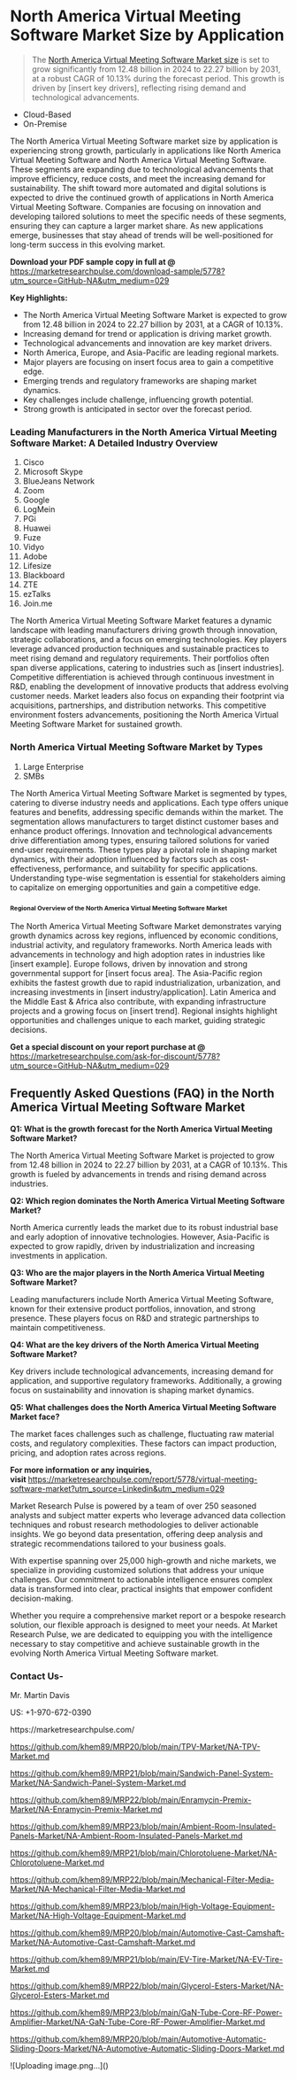 <h1>North America Virtual Meeting Software Market&nbsp;Size by Application</h1><blockquote><p>The <a href="https://marketresearchpulse.com/download-sample/5778?utm_source=GitHub-NA&amp;utm_medium=029">North America Virtual Meeting Software Market size</a> is set to grow significantly from 12.48 billion in 2024 to 22.27 billion by 2031, at a robust CAGR of 10.13% during the forecast period. This growth is driven by [insert key drivers], reflecting rising demand and technological advancements.</p></blockquote><ul><li>Cloud-Based<li> On-Premise</li></ul><p>The North America Virtual Meeting Software market size by application is experiencing strong growth, particularly in applications like North America Virtual Meeting Software and North America Virtual Meeting Software. These segments are expanding due to technological advancements that improve efficiency, reduce costs, and meet the increasing demand for sustainability. The shift toward more automated and digital solutions is expected to drive the continued growth of applications in North America Virtual Meeting Software. Companies are focusing on innovation and developing tailored solutions to meet the specific needs of these segments, ensuring they can capture a larger market share. As new applications emerge, businesses that stay ahead of trends will be well-positioned for long-term success in this evolving market.</p><p><strong>Download your PDF sample copy in full at @ </strong><a href="https://marketresearchpulse.com/download-sample/5778?utm_source=GitHub-NA&amp;utm_medium=029">https://marketresearchpulse.com/download-sample/5778?utm_source=GitHub-NA&amp;utm_medium=029</a></p><p><strong>Key Highlights: </strong></p><ul><li>The North America Virtual Meeting Software Market is expected to grow from 12.48 billion in 2024 to 22.27 billion by 2031, at a CAGR of 10.13%.</li><li>Increasing demand for trend or application is driving market growth.</li><li>Technological advancements and innovation are key market drivers.</li><li>North America, Europe, and Asia-Pacific are leading regional markets.</li><li>Major players are focusing on insert focus area to gain a competitive edge.</li><li>Emerging trends and regulatory frameworks are shaping market dynamics.</li><li>Key challenges include challenge, influencing growth potential.</li><li>Strong growth is anticipated in sector over the forecast period.</li></ul><h3>Leading Manufacturers in the North America Virtual Meeting Software Market: A Detailed Industry Overview</h3><ol><li>Cisco</li><li>Microsoft Skype</li><li>BlueJeans Network</li><li>Zoom</li><li>Google</li><li>LogMein</li><li>PGi</li><li>Huawei</li><li>Fuze</li><li>Vidyo</li><li>Adobe</li><li>Lifesize</li><li>Blackboard</li><li>ZTE</li><li>ezTalks</li><li>Join.me</li></ol><div class="flex max-w-full flex-col flex-grow"><div class="min-h-8 text-message flex w-full flex-col items-end gap-2 whitespace-normal break-words [.text-message+&amp;]:mt-5" dir="auto" data-message-author-role="assistant" data-message-id="fd8432e4-4910-450d-b182-61b7bfb0a01f" data-message-model-slug="gpt-4o"><div class="flex w-full flex-col gap-1 empty:hidden first:pt-[3px]"><div class="markdown prose w-full break-words dark:prose-invert light"><p>The North America Virtual Meeting Software Market features a dynamic landscape with leading manufacturers driving growth through innovation, strategic collaborations, and a focus on emerging technologies. Key players leverage advanced production techniques and sustainable practices to meet rising demand and regulatory requirements. Their portfolios often span diverse applications, catering to industries such as [insert industries]. Competitive differentiation is achieved through continuous investment in R&amp;D, enabling the development of innovative products that address evolving customer needs. Market leaders also focus on expanding their footprint via acquisitions, partnerships, and distribution networks. This competitive environment fosters advancements, positioning the North America Virtual Meeting Software Market for sustained growth.</p></div></div></div></div><h3>North America Virtual Meeting Software Market by Types</h3><ol><li>Large Enterprise<li> SMBs</li></ol><div class="flex max-w-full flex-col flex-grow"><div class="min-h-8 text-message flex w-full flex-col items-end gap-2 whitespace-normal break-words [.text-message+&amp;]:mt-5" dir="auto" data-message-author-role="assistant" data-message-id="084470be-0bb7-4664-bddf-5156b4f41249" data-message-model-slug="gpt-4o-mini"><div class="flex w-full flex-col gap-1 empty:hidden first:pt-[3px]"><div class="markdown prose w-full break-words dark:prose-invert light"><p>The North America Virtual Meeting Software Market is segmented by types, catering to diverse industry needs and applications. Each type offers unique features and benefits, addressing specific demands within the market. The segmentation allows manufacturers to target distinct customer bases and enhance product offerings. Innovation and technological advancements drive differentiation among types, ensuring tailored solutions for varied end-user requirements. These types play a pivotal role in shaping market dynamics, with their adoption influenced by factors such as cost-effectiveness, performance, and suitability for specific applications. Understanding type-wise segmentation is essential for stakeholders aiming to capitalize on emerging opportunities and gain a competitive edge.</p></div></div></div></div><h3><span style="font-size: 11px;">Regional Overview of the North America Virtual Meeting Software Market</span></h3><div class="flex max-w-full flex-col flex-grow"><div class="min-h-8 text-message flex w-full flex-col items-end gap-2 whitespace-normal break-words [.text-message+&amp;]:mt-5" dir="auto" data-message-author-role="assistant" data-message-id="e9038762-ce64-4e30-91c9-9bd413514231" data-message-model-slug="gpt-4o-mini"><div class="flex w-full flex-col gap-1 empty:hidden first:pt-[3px]"><div class="markdown prose w-full break-words dark:prose-invert light"><p>The North America Virtual Meeting Software Market demonstrates varying growth dynamics across key regions, influenced by economic conditions, industrial activity, and regulatory frameworks. North America leads with advancements in technology and high adoption rates in industries like [insert example]. Europe follows, driven by innovation and strong governmental support for [insert focus area]. The Asia-Pacific region exhibits the fastest growth due to rapid industrialization, urbanization, and increasing investments in [insert industry/application]. Latin America and the Middle East &amp; Africa also contribute, with expanding infrastructure projects and a growing focus on [insert trend]. Regional insights highlight opportunities and challenges unique to each market, guiding strategic decisions.</p></div></div></div></div><p><strong>Get a special discount on your report purchase at @ </strong><a href="https://marketresearchpulse.com/ask-for-discount/5778?utm_source=GitHub-NA&amp;utm_medium=029">https://marketresearchpulse.com/ask-for-discount/5778?utm_source=GitHub-NA&amp;utm_medium=029</a></p><h2>Frequently Asked Questions (FAQ) in the North America Virtual Meeting Software Market</h2><p><strong>Q1: What is the growth forecast for the North America Virtual Meeting Software Market?</strong></p><p>The North America Virtual Meeting Software Market is projected to grow from 12.48 billion in 2024 to 22.27 billion by 2031, at a CAGR of 10.13%. This growth is fueled by advancements in trends and rising demand across industries.</p><p><strong>Q2: Which region dominates the North America Virtual Meeting Software Market?</strong></p><p>North America currently leads the market due to its robust industrial base and early adoption of innovative technologies. However, Asia-Pacific is expected to grow rapidly, driven by industrialization and increasing investments in application.</p><p><strong>Q3: Who are the major players in the North America Virtual Meeting Software Market?</strong></p><p>Leading manufacturers include North America Virtual Meeting Software, known for their extensive product portfolios, innovation, and strong presence. These players focus on R&amp;D and strategic partnerships to maintain competitiveness.</p><p><strong>Q4: What are the key drivers of the North America Virtual Meeting Software Market?</strong></p><p>Key drivers include technological advancements, increasing demand for application, and supportive regulatory frameworks. Additionally, a growing focus on sustainability and innovation is shaping market dynamics.</p><p><strong>Q5: What challenges does the North America Virtual Meeting Software Market face?</strong></p><p>The market faces challenges such as challenge, fluctuating raw material costs, and regulatory complexities. These factors can impact production, pricing, and adoption rates across regions.</p><p><strong>For more information or any inquiries, visit&nbsp;</strong><a href="https://marketresearchpulse.com/report/5778/virtual-meeting-software-market?utm_source=Linkedin&utm_medium=029">https://marketresearchpulse.com/report/5778/virtual-meeting-software-market?utm_source=Linkedin&utm_medium=029</a></p><p>Market Research Pulse is powered by a team of over 250 seasoned analysts and subject matter experts who leverage advanced data collection techniques and robust research methodologies to deliver actionable insights. We go beyond data presentation, offering deep analysis and strategic recommendations tailored to your business goals.</p><p>With expertise spanning over 25,000 high-growth and niche markets, we specialize in providing customized solutions that address your unique challenges. Our commitment to actionable intelligence ensures complex data is transformed into clear, practical insights that empower confident decision-making.</p><p>Whether you require a comprehensive market report or a bespoke research solution, our flexible approach is designed to meet your needs. At Market Research Pulse, we are dedicated to equipping you with the intelligence necessary to stay competitive and achieve sustainable growth in the evolving North America Virtual Meeting Software market.</p><h3><strong>Contact Us-</strong></h3><p>Mr. Martin Davis</p><p>US: +1-970-672-0390</p><p>https://marketresearchpulse.com/</p><p><a href="https://github.com/khem89/MRP20/blob/main/TPV-Market/NA-TPV-Market.md">https://github.com/khem89/MRP20/blob/main/TPV-Market/NA-TPV-Market.md</a></p><p><a href="https://github.com/khem89/MRP21/blob/main/Sandwich-Panel-System-Market/NA-Sandwich-Panel-System-Market.md">https://github.com/khem89/MRP21/blob/main/Sandwich-Panel-System-Market/NA-Sandwich-Panel-System-Market.md</a></p><p><a href="https://github.com/khem89/MRP22/blob/main/Enramycin-Premix-Market/NA-Enramycin-Premix-Market.md">https://github.com/khem89/MRP22/blob/main/Enramycin-Premix-Market/NA-Enramycin-Premix-Market.md</a></p><p><a href="https://github.com/khem89/MRP23/blob/main/Ambient-Room-Insulated-Panels-Market/NA-Ambient-Room-Insulated-Panels-Market.md">https://github.com/khem89/MRP23/blob/main/Ambient-Room-Insulated-Panels-Market/NA-Ambient-Room-Insulated-Panels-Market.md</a></p><p><a href="https://github.com/khem89/MRP21/blob/main/Chlorotoluene-Market/NA-Chlorotoluene-Market.md">https://github.com/khem89/MRP21/blob/main/Chlorotoluene-Market/NA-Chlorotoluene-Market.md</a></p><p><a href="https://github.com/khem89/MRP22/blob/main/Mechanical-Filter-Media-Market/NA-Mechanical-Filter-Media-Market.md">https://github.com/khem89/MRP22/blob/main/Mechanical-Filter-Media-Market/NA-Mechanical-Filter-Media-Market.md</a></p><p><a href="https://github.com/khem89/MRP23/blob/main/High-Voltage-Equipment-Market/NA-High-Voltage-Equipment-Market.md">https://github.com/khem89/MRP23/blob/main/High-Voltage-Equipment-Market/NA-High-Voltage-Equipment-Market.md</a></p><p><a href="https://github.com/khem89/MRP20/blob/main/Automotive-Cast-Camshaft-Market/NA-Automotive-Cast-Camshaft-Market.md">https://github.com/khem89/MRP20/blob/main/Automotive-Cast-Camshaft-Market/NA-Automotive-Cast-Camshaft-Market.md</a></p><p><a href="https://github.com/khem89/MRP21/blob/main/EV-Tire-Market/NA-EV-Tire-Market.md">https://github.com/khem89/MRP21/blob/main/EV-Tire-Market/NA-EV-Tire-Market.md</a></p><p><a href="https://github.com/khem89/MRP22/blob/main/Glycerol-Esters-Market/NA-Glycerol-Esters-Market.md">https://github.com/khem89/MRP22/blob/main/Glycerol-Esters-Market/NA-Glycerol-Esters-Market.md</a></p><p><a href="https://github.com/khem89/MRP23/blob/main/GaN-Tube-Core-RF-Power-Amplifier-Market/NA-GaN-Tube-Core-RF-Power-Amplifier-Market.md">https://github.com/khem89/MRP23/blob/main/GaN-Tube-Core-RF-Power-Amplifier-Market/NA-GaN-Tube-Core-RF-Power-Amplifier-Market.md</a></p><p><a href="https://github.com/khem89/MRP20/blob/main/Automotive-Automatic-Sliding-Doors-Market/NA-Automotive-Automatic-Sliding-Doors-Market.md">https://github.com/khem89/MRP20/blob/main/Automotive-Automatic-Sliding-Doors-Market/NA-Automotive-Automatic-Sliding-Doors-Market.md</a></p>
![Uploading image.png…]()
